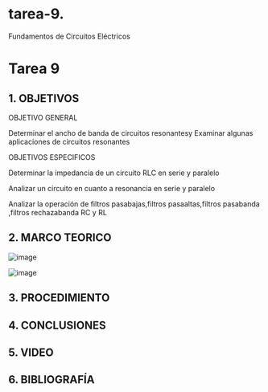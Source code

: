 # tarea-9.

Fundamentos de Circuitos Eléctricos

# Tarea 9

## 1. OBJETIVOS

OBJETIVO GENERAL

Determinar el ancho de banda de circuitos resonantesy Examinar algunas aplicaciones de circuitos resonantes

OBJETIVOS ESPECIFICOS

Determinar la impedancia de un circuito RLC en serie y paralelo 

Analizar un circuito en cuanto a resonancia en serie y paralelo

Analizar la operación de filtros pasabajas,filtros pasaaltas,filtros pasabanda ,filtros rechazabanda RC y RL

## 2. MARCO TEORICO

![image](https://user-images.githubusercontent.com/116813974/221659430-3b4ce66b-f1e9-4974-a350-08e4878ab1c4.png)

![image](https://user-images.githubusercontent.com/116813974/221659528-7c21f3c3-d1d3-4661-986b-4c8622c3da42.png)

## 3. PROCEDIMIENTO

## 4. CONCLUSIONES

## 5. VIDEO

## 6. BIBLIOGRAFÍA


